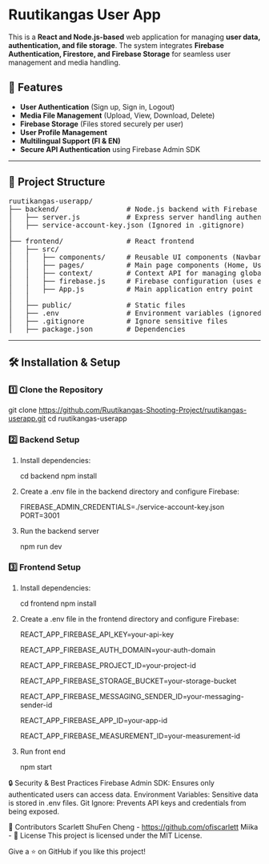 # Ruutikangas User App

This is a **React and Node.js-based** web application for managing **user data, authentication, and file storage**. The system integrates **Firebase Authentication, Firestore, and Firebase Storage** for seamless user management and media handling.

## 🚀 Features
- **User Authentication** (Sign up, Sign in, Logout)
- **Media File Management** (Upload, View, Download, Delete)
- **Firebase Storage** (Files stored securely per user)
- **User Profile Management**
- **Multilingual Support (FI & EN)**
- **Secure API Authentication** using Firebase Admin SDK
---

## 📂 Project Structure


<pre>
ruutikangas-userapp/
├── backend/                # Node.js backend with Firebase Admin SDK
│   ├── server.js           # Express server handling authentication and file management
│   ├── service-account-key.json (Ignored in .gitignore)
│
├── frontend/               # React frontend
│   ├── src/
│   │   ├── components/     # Reusable UI components (Navbar, Footer, Header)
│   │   ├── pages/          # Main page components (Home, UserData, SignIn, SignUp, etc.)
│   │   ├── context/        # Context API for managing global state
│   │   ├── firebase.js     # Firebase configuration (uses environment variables)
│   │   ├── App.js          # Main application entry point
│   │
│   ├── public/             # Static files
│   ├── .env                # Environment variables (ignored in .gitignore)
│   ├── .gitignore          # Ignore sensitive files
│   ├── package.json        # Dependencies
</pre>



---

## 🛠️ Installation & Setup

### 1️⃣ Clone the Repository
git clone https://github.com/Ruutikangas-Shooting-Project/ruutikangas-userapp.git
cd ruutikangas-userapp
### 2️⃣ Backend Setup
1. Install dependencies:
   
   cd backend
   npm install
2. Create a .env file in the backend directory and configure Firebase:

   FIREBASE_ADMIN_CREDENTIALS=./service-account-key.json
   PORT=3001
3. Run the backend server

   npm run dev
   
###  3️⃣ Frontend Setup
1. Install dependencies:
   
    cd frontend
    npm install
2. Create a .env file in the frontend directory and configure Firebase:
   
    REACT_APP_FIREBASE_API_KEY=your-api-key
   
    REACT_APP_FIREBASE_AUTH_DOMAIN=your-auth-domain

    REACT_APP_FIREBASE_PROJECT_ID=your-project-id

    REACT_APP_FIREBASE_STORAGE_BUCKET=your-storage-bucket

    REACT_APP_FIREBASE_MESSAGING_SENDER_ID=your-messaging-sender-id

    REACT_APP_FIREBASE_APP_ID=your-app-id

    REACT_APP_FIREBASE_MEASUREMENT_ID=your-measurement-id

4. Run front end
   
   npm start

🔒 Security & Best Practices
Firebase Admin SDK: Ensures only authenticated users can access data.
Environment Variables: Sensitive data is stored in .env files.
Git Ignore: Prevents API keys and credentials from being exposed.

👥 Contributors
Scarlett ShuFen Cheng - https://github.com/ofiscarlett 
Miika  - 
📜 License
This project is licensed under the MIT License.

Give a ⭐ on GitHub if you like this project!




